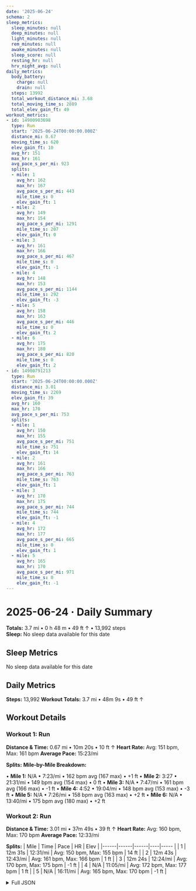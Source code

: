 ```yaml
---
date: '2025-06-24'
schema: 2
sleep_metrics:
  sleep_minutes: null
  deep_minutes: null
  light_minutes: null
  rem_minutes: null
  awake_minutes: null
  sleep_score: null
  resting_hr: null
  hrv_night_avg: null
daily_metrics:
  body_battery:
    charge: null
    drain: null
  steps: 13992
  total_workout_distance_mi: 3.68
  total_moving_time_s: 2889
  total_elev_gain_ft: 49
workout_metrics:
- id: 14900903698
  type: Run
  start: '2025-06-24T00:00:00.000Z'
  distance_mi: 0.67
  moving_time_s: 620
  elev_gain_ft: 10
  avg_hr: 151
  max_hr: 161
  avg_pace_s_per_mi: 923
  splits:
  - mile: 1
    avg_hr: 162
    max_hr: 167
    avg_pace_s_per_mi: 443
    mile_time_s: 0
    elev_gain_ft: 1
  - mile: 2
    avg_hr: 149
    max_hr: 154
    avg_pace_s_per_mi: 1291
    mile_time_s: 207
    elev_gain_ft: 0
  - mile: 3
    avg_hr: 161
    max_hr: 166
    avg_pace_s_per_mi: 467
    mile_time_s: 0
    elev_gain_ft: -1
  - mile: 4
    avg_hr: 148
    max_hr: 153
    avg_pace_s_per_mi: 1144
    mile_time_s: 292
    elev_gain_ft: -3
  - mile: 5
    avg_hr: 158
    max_hr: 163
    avg_pace_s_per_mi: 446
    mile_time_s: 0
    elev_gain_ft: 2
  - mile: 6
    avg_hr: 175
    max_hr: 180
    avg_pace_s_per_mi: 820
    mile_time_s: 0
    elev_gain_ft: 2
- id: 14900791213
  type: Run
  start: '2025-06-24T00:00:00.000Z'
  distance_mi: 3.01
  moving_time_s: 2269
  elev_gain_ft: 39
  avg_hr: 160
  max_hr: 170
  avg_pace_s_per_mi: 753
  splits:
  - mile: 1
    avg_hr: 150
    max_hr: 155
    avg_pace_s_per_mi: 751
    mile_time_s: 751
    elev_gain_ft: 14
  - mile: 2
    avg_hr: 161
    max_hr: 166
    avg_pace_s_per_mi: 763
    mile_time_s: 763
    elev_gain_ft: 1
  - mile: 3
    avg_hr: 170
    max_hr: 175
    avg_pace_s_per_mi: 744
    mile_time_s: 744
    elev_gain_ft: -1
  - mile: 4
    avg_hr: 172
    max_hr: 177
    avg_pace_s_per_mi: 665
    mile_time_s: 0
    elev_gain_ft: 1
  - mile: 5
    avg_hr: 165
    max_hr: 170
    avg_pace_s_per_mi: 971
    mile_time_s: 0
    elev_gain_ft: -1
---
```

# 2025-06-24 · Daily Summary
**Totals:** 3.7 mi • 0 h 48 m • 49 ft ↑ • 13,992 steps  
**Sleep:** No sleep data available for this date

## Sleep Metrics
No sleep data available for this date

## Daily Metrics
**Steps:** 13,992
**Workout Totals:** 3.7 mi • 48m 9s • 49 ft ↑

## Workout Details
### Workout 1: Run
**Distance & Time:** 0.67 mi • 10m 20s • 10 ft ↑
**Heart Rate:** Avg: 151 bpm, Max: 161 bpm
**Average Pace:** 15:23/mi

**Splits:**
**Mile-by-Mile Breakdown:**

• **Mile 1:** N/A • 7:23/mi • 162 bpm avg (167 max) • +1 ft
• **Mile 2:** 3:27 • 21:31/mi • 149 bpm avg (154 max) • 0 ft
• **Mile 3:** N/A • 7:47/mi • 161 bpm avg (166 max) • -1 ft
• **Mile 4:** 4:52 • 19:04/mi • 148 bpm avg (153 max) • -3 ft
• **Mile 5:** N/A • 7:26/mi • 158 bpm avg (163 max) • +2 ft
• **Mile 6:** N/A • 13:40/mi • 175 bpm avg (180 max) • +2 ft

### Workout 2: Run
**Distance & Time:** 3.01 mi • 37m 49s • 39 ft ↑
**Heart Rate:** Avg: 160 bpm, Max: 170 bpm
**Average Pace:** 12:33/mi

**Splits:**
| Mile | Time | Pace | HR | Elev |
|------|------|------|----|----- |
| 1 | 12m 31s | 12:31/mi | Avg: 150 bpm, Max: 155 bpm | 14 ft |
| 2 | 12m 43s | 12:43/mi | Avg: 161 bpm, Max: 166 bpm | 1 ft |
| 3 | 12m 24s | 12:24/mi | Avg: 170 bpm, Max: 175 bpm | -1 ft |
| 4 | N/A | 11:05/mi | Avg: 172 bpm, Max: 177 bpm | 1 ft |
| 5 | N/A | 16:11/mi | Avg: 165 bpm, Max: 170 bpm | -1 ft |


<details>
<summary>Full JSON</summary>

```json
{
  "date": "2025-06-24",
  "schema": 2,
  "sleep_metrics": {
    "sleep_minutes": null,
    "deep_minutes": null,
    "light_minutes": null,
    "rem_minutes": null,
    "awake_minutes": null,
    "sleep_score": null,
    "resting_hr": null,
    "hrv_night_avg": null
  },
  "daily_metrics": {
    "body_battery": {
      "charge": null,
      "drain": null
    },
    "steps": 13992,
    "total_workout_distance_mi": 3.68,
    "total_moving_time_s": 2889,
    "total_elev_gain_ft": 49
  },
  "workout_metrics": [
    {
      "id": 14900903698,
      "type": "Run",
      "start": "2025-06-24T00:00:00.000Z",
      "distance_mi": 0.67,
      "moving_time_s": 620,
      "elev_gain_ft": 10,
      "avg_hr": 151,
      "max_hr": 161,
      "avg_pace_s_per_mi": 923,
      "splits": [
        {
          "mile": 1,
          "avg_hr": 162,
          "max_hr": 167,
          "avg_pace_s_per_mi": 443,
          "mile_time_s": 0,
          "elev_gain_ft": 1
        },
        {
          "mile": 2,
          "avg_hr": 149,
          "max_hr": 154,
          "avg_pace_s_per_mi": 1291,
          "mile_time_s": 207,
          "elev_gain_ft": 0
        },
        {
          "mile": 3,
          "avg_hr": 161,
          "max_hr": 166,
          "avg_pace_s_per_mi": 467,
          "mile_time_s": 0,
          "elev_gain_ft": -1
        },
        {
          "mile": 4,
          "avg_hr": 148,
          "max_hr": 153,
          "avg_pace_s_per_mi": 1144,
          "mile_time_s": 292,
          "elev_gain_ft": -3
        },
        {
          "mile": 5,
          "avg_hr": 158,
          "max_hr": 163,
          "avg_pace_s_per_mi": 446,
          "mile_time_s": 0,
          "elev_gain_ft": 2
        },
        {
          "mile": 6,
          "avg_hr": 175,
          "max_hr": 180,
          "avg_pace_s_per_mi": 820,
          "mile_time_s": 0,
          "elev_gain_ft": 2
        }
      ]
    },
    {
      "id": 14900791213,
      "type": "Run",
      "start": "2025-06-24T00:00:00.000Z",
      "distance_mi": 3.01,
      "moving_time_s": 2269,
      "elev_gain_ft": 39,
      "avg_hr": 160,
      "max_hr": 170,
      "avg_pace_s_per_mi": 753,
      "splits": [
        {
          "mile": 1,
          "avg_hr": 150,
          "max_hr": 155,
          "avg_pace_s_per_mi": 751,
          "mile_time_s": 751,
          "elev_gain_ft": 14
        },
        {
          "mile": 2,
          "avg_hr": 161,
          "max_hr": 166,
          "avg_pace_s_per_mi": 763,
          "mile_time_s": 763,
          "elev_gain_ft": 1
        },
        {
          "mile": 3,
          "avg_hr": 170,
          "max_hr": 175,
          "avg_pace_s_per_mi": 744,
          "mile_time_s": 744,
          "elev_gain_ft": -1
        },
        {
          "mile": 4,
          "avg_hr": 172,
          "max_hr": 177,
          "avg_pace_s_per_mi": 665,
          "mile_time_s": 0,
          "elev_gain_ft": 1
        },
        {
          "mile": 5,
          "avg_hr": 165,
          "max_hr": 170,
          "avg_pace_s_per_mi": 971,
          "mile_time_s": 0,
          "elev_gain_ft": -1
        }
      ]
    }
  ]
}
```
</details>
